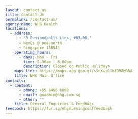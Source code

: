 ```yaml
---
layout: contact_us
title: Contact Us
permalink: /contact-us/
agency_name: NHG Health
locations:
  - address:
      - "3 Fusionopolis Link, #03-08,"
      - Nexus @ one-north
      - Singapore 138543
    operating_hours:
      - days: Mon - Fri
        time: 8.30am - 6.00pm
        description: Closed on Public Holidays
    maps_link: https://maps.app.goo.gl/sSnXup11WfD98MG6A
    title: NHG Main Office
contacts:
  - content:
      - phone: +65 6496 6000
      - email: gnadmin@nhg.com.sg
      - other: ""
    title: General Enquiries & Feedback
feedback: https://for.sg/nhgnursingconffeedback
---
```

